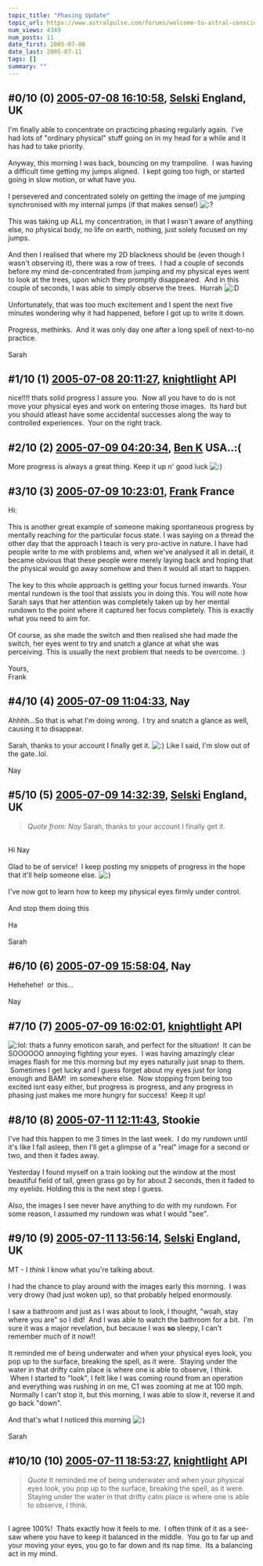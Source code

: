 ```yaml
---
topic_title: "Phasing Update"
topic_url: https://www.astralpulse.com/forums/welcome-to-astral-consciousness!/phasing-update
num_views: 4349
num_posts: 11
date_first: 2005-07-08
date_last: 2005-07-11
tags: []
summary: ""
---
```


## \#0/10 (0) [2005-07-08 16:10:58](https://www.astralpulse.com/forums/index.php?msg=169478), [Selski](https://www.astralpulse.com/forums/profile/?u=6012) England, UK ##
<section>
I'm finally able to concentrate on practicing phasing regularly again.  I've had lots of "ordinary physical" stuff going on in my head for a while and it has had to take priority.
<br>
<br>
Anyway, this morning I was back, bouncing on my trampoline.  I was having a difficult time getting my jumps aligned.  I kept going too high, or started going in slow motion, or what have you.
<br>
<br>
I persevered and concentrated solely on getting the image of me jumping synchronised with my internal jumps (if that makes sense!)
<img alt=":?" class="smiley" src="https://www.astralpulse.com/forums/Smileys/fugue/huh.png" title="Huh"/>
<br>
<br>
This was taking up ALL my concentration, in that I wasn't aware of anything else, no physical body, no life on earth, nothing, just solely focused on my jumps.
<br>
<br>
And then I realised that where my 2D blackness should be (even though I wasn't observing it), there was a row of trees.  I had a couple of seconds before my mind de-concentrated from jumping and my physical eyes went to look at the trees, upon which they promptly disappeared.  And in this couple of seconds, I was able to simply observe the trees.  Hurrah
<img alt=":D" class="smiley" src="https://www.astralpulse.com/forums/Smileys/fugue/cheesy.png" title="Cheesy"/>
<br>
<br>
Unfortunately, that was too much excitement and I spent the next five minutes wondering why it had happened, before I got up to write it down.
<br>
<br>
Progress, methinks.  And it was only day one after a long spell of next-to-no practice.
<br>
<br>
Sarah
</section>

## \#1/10 (1) [2005-07-08 20:11:27](https://www.astralpulse.com/forums/index.php?msg=169508), [knightlight](https://www.astralpulse.com/forums/profile/?u=8736) API ##
<section>
nice!!!! thats solid progress I assure you.  Now all you have to do is not move your physical eyes and work on entering those images.  Its hard but you should atleast have some accidental successes along the way to controlled experiences.  Your on the right track.
</section>

## \#2/10 (2) [2005-07-09 04:20:34](https://www.astralpulse.com/forums/index.php?msg=169551), [Ben K](https://www.astralpulse.com/forums/profile/?u=8796) USA..:( ##
<section>
More progress is always a great thing. Keep it up n' good luck
<img alt=":)" class="smiley" src="https://www.astralpulse.com/forums/Smileys/fugue/smiley.png" title="Smiley"/>
</section>

## \#3/10 (3) [2005-07-09 10:23:01](https://www.astralpulse.com/forums/index.php?msg=169574), [Frank](https://www.astralpulse.com/forums/profile/?u=359) France ##
<section>
Hi:
<br>
<br>
This is another great example of someone making spontaneous progress by mentally reaching for the particular focus state. I was saying on a thread the other day that the approach I teach is very pro-active in nature. I have had people write to me with problems and, when we've analysed it all in detail, it became obvious that these people were merely laying back and hoping that the physical would go away somehow and then it would all start to happen.
<br>
<br>
The key to this whole approach is getting your focus turned inwards. Your mental rundown is the tool that assists you in doing this. You will note how Sarah says that her attention was completely taken up by her mental rundown to the point where it captured her focus completely. This is exactly what you need to aim for.
<br>
<br>
Of course, as she made the switch and then realised she had made the switch, her eyes went to try and snatch a glance at what she was perceiving. This is usually the next problem that needs to be overcome. :)
<br>
<br>
Yours,
<br>
Frank
</section>

## \#4/10 (4) [2005-07-09 11:04:33](https://www.astralpulse.com/forums/index.php?msg=169581), Nay  ##
<section>
Ahhhh...So that is what I'm doing wrong.  I try and snatch a glance as well, causing it to disappear.
<br>
<br>
Sarah, thanks to your account I finally get it.
<img alt=":)" class="smiley" src="https://www.astralpulse.com/forums/Smileys/fugue/smiley.png" title="Smiley"/>
Like I said, I'm slow out of the gate..lol.
<br>
<br>
Nay
</section>

## \#5/10 (5) [2005-07-09 14:32:39](https://www.astralpulse.com/forums/index.php?msg=169600), [Selski](https://www.astralpulse.com/forums/profile/?u=6012) England, UK ##
<section>
<blockquote class="bbc_standard_quote">
 <cite>
  Quote from: Nay
 </cite>
 Sarah, thanks to your account I finally get it.
</blockquote>
<br>
Hi Nay
<br>
<br>
Glad to be of service!  I keep posting my snippets of progress in the hope that it'll help someone else.
<img alt=":)" class="smiley" src="https://www.astralpulse.com/forums/Smileys/fugue/smiley.png" title="Smiley"/>
<br>
<br>
I've now got to learn how to keep my physical eyes firmly under control.
<br>
<br>
And stop them doing this
<img alt="" class="bbc_img" loading="lazy" src="http://www.click-smilies.de/sammlung0304/sprachlos/speechless-smiley-017.gif"/>
<br>
<br>
Ha
<br>
<br>
Sarah
</section>

## \#6/10 (6) [2005-07-09 15:58:04](https://www.astralpulse.com/forums/index.php?msg=169614), Nay  ##
<section>
Hehehehe!  or this...
<img alt="" class="bbc_img" loading="lazy" src="http://www.clicksmilies.com/s0105/aktion/action-smiley-015.gif"/>
<br>
<br>
Nay
</section>

## \#7/10 (7) [2005-07-09 16:02:01](https://www.astralpulse.com/forums/index.php?msg=169615), [knightlight](https://www.astralpulse.com/forums/profile/?u=8736) API ##
<section>
<img alt=":lol:" class="smiley" src="https://www.astralpulse.com/forums/Smileys/fugue/cheesy.png" title="Cheesy"/>
thats a funny emoticon sarah, and perfect for the situation!  It can be SOOOOOO annoying fighting your eyes.  I was having amazingly clear images flash for me this morning but my eyes naturally just snap to them.  Sometimes I get lucky and I guess forget about my eyes just for long enough and BAM!  im somewhere else.  Now stopping from being too excited isnt easy either, but progress is progress, and any progress in phasing just makes me more hungry for success!  Keep it up!
</section>

## \#8/10 (8) [2005-07-11 12:11:43](https://www.astralpulse.com/forums/index.php?msg=169790), Stookie  ##
<section>
I've had this happen to me 3 times in the last week.  I do my rundown until it's like I fall asleep, then I'll get a glimpse of a "real" image for a second or two, and then it fades away.
<br>
<br>
Yesterday I found myself on a train looking out the window at the most beautiful field of tall, green grass go by for about 2 seconds, then it faded to my eyelids. Holding this is the next step I guess.
<br>
<br>
Also, the images I see never have anything to do with my rundown. For some reason, I assumed my rundown was what I would "see".
</section>

## \#9/10 (9) [2005-07-11 13:56:14](https://www.astralpulse.com/forums/index.php?msg=169804), [Selski](https://www.astralpulse.com/forums/profile/?u=6012) England, UK ##
<section>
MT - I
<i>
 think
</i>
I know what you're talking about.
<br>
<br>
I had the chance to play around with the images early this morning.  I was very drowy (had just woken up), so that probably helped enormously.
<br>
<br>
I saw a bathroom and just as I was about to look, I thought, "woah, stay where you are" so I did!  And I was able to watch the bathroom for a bit.  I'm sure it was a major revelation, but because I was
<b>
 so
</b>
sleepy, I can't remember much of it now!!
<br>
<br>
It reminded me of being underwater and when your physical eyes look, you pop up to the surface, breaking the spell, as it were.  Staying under the water in that drifty calm place is where one is able to observe, I think.  When I started to "look", I felt like I was coming round from an operation and everything was rushing in on me, C1 was zooming at me at 100 mph.  Normally I can't stop it, but this morning, I was able to slow it, reverse it and go back "down".
<br>
<br>
And that's what I noticed this morning
<img alt=":)" class="smiley" src="https://www.astralpulse.com/forums/Smileys/fugue/smiley.png" title="Smiley"/>
<br>
<br>
Sarah
</section>

## \#10/10 (10) [2005-07-11 18:53:27](https://www.astralpulse.com/forums/index.php?msg=169834), [knightlight](https://www.astralpulse.com/forums/profile/?u=8736) API ##
<section>
<blockquote class="bbc_standard_quote">
 <cite>
  Quote
 </cite>
 It reminded me of being underwater and when your physical eyes look, you pop up to the surface, breaking the spell, as it were. Staying under the water in that drifty calm place is where one is able to observe, I think.
</blockquote>
<br>
I agree 100%!  Thats exactly how it feels to me.  I often think of it as a see-saw where you have to keep it balanced in the middle.  You go to far up and your moving your eyes, you go to far down and its nap time.  Its a balancing act in my mind.
</section>